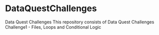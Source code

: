 # DataQuestChallenges
Data Quest Challenges
This repository consists of Data Quest Challenges
Challenge1 - Files, Loops and Conditional Logic
